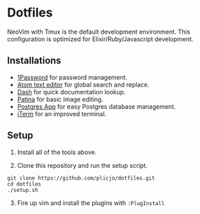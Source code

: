 # Dotfiles

NeoVim with Tmux is the default development environment.
This configuration is optimized for Elixir/Ruby/Javascript development.

## Installations

* [1Password](https://1password.com) for password management.
* [Atom text editor](https://atom.io/) for global search and replace.
* [Dash](https://kapeli.com/dash) for quick documentation lookup.
* [Patina](https://apps.apple.com/us/app/patina-paint-draw-and-sketch-with-ease/id942568098?mt=12) for basic image editing.
* [Postgres App](https://postgresapp.com/) for easy Postgres database management.
* [iTerm](https://www.iterm2.com/) for an improved terminal.

## Setup

1. Install all of the tools above.

2. Clone this repository and run the setup script.

```
git clone https://github.com/plicjo/dotfiles.git
cd dotfiles
./setup.sh
```
3. Fire up vim and install the plugins with `:PlugInstall`
